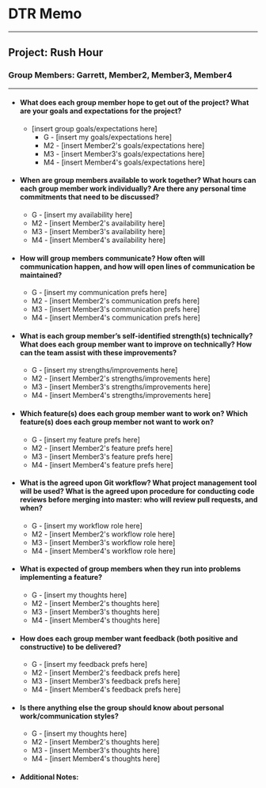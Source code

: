 # DTR Memo
------------
## Project: Rush Hour ##
### Group Members: Garrett, Member2, Member3, Member4 ###
------------
* #### What does each group member hope to get out of the project? What are your goals and expectations for the project? ####
    * [insert group goals/expectations here]
      * G - [insert my goals/expectations here]
      * M2 - [insert Member2's goals/expectations here]
      * M3 - [insert Member3's goals/expectations here]
      * M4 - [insert Member4's goals/expectations here]


* #### When are group members available to work together? What hours can each group member work individually? Are there any personal time commitments that need to be discussed? ####
  * G - [insert my availability here]
  * M2 - [insert Member2's availability here]
  * M3 - [insert Member3's availability here]
  * M4 - [insert Member4's availability here]


* #### How will group members communicate? How often will communication happen, and how will open lines of communication be maintained? ####
  * G - [insert my communication prefs here]
  * M2 - [insert Member2's communication prefs here]
  * M3 - [insert Member3's communication prefs here]
  * M4 - [insert Member4's communication prefs here]


* #### What is each group member’s self-identified strength(s) technically? What does each group member want to improve on technically? How can the team assist with these improvements? ####
  * G - [insert my strengths/improvements here]
  * M2 - [insert Member2's strengths/improvements here]
  * M3 - [insert Member3's strengths/improvements here]
  * M4 - [insert Member4's strengths/improvements here]


* #### Which feature(s) does each group member want to work on? Which feature(s) does each group member not want to work on? ####
  * G - [insert my feature prefs here]
  * M2 - [insert Member2's feature prefs here]
  * M3 - [insert Member3's feature prefs here]
  * M4 - [insert Member4's feature prefs here]


* #### What is the agreed upon Git workflow? What project management tool will be used? What is the agreed upon procedure for conducting code reviews before merging into master: who will review pull requests, and when? ####
  * G - [insert my workflow role here]
  * M2 - [insert Member2's workflow role here]
  * M3 - [insert Member3's workflow role here]
  * M4 - [insert Member4's workflow role here]


* #### What is expected of group members when they run into problems implementing a feature? ####
  * G - [insert my thoughts here]
  * M2 - [insert Member2's thoughts here]
  * M3 - [insert Member3's thoughts here]
  * M4 - [insert Member4's thoughts here]


* #### How does each group member want feedback (both positive and constructive) to be delivered? ####
  * G - [insert my feedback prefs here]
  * M2 - [insert Member2's feedback prefs here]
  * M3 - [insert Member3's feedback prefs here]
  * M4 - [insert Member4's feedback prefs here]


* #### Is there anything else the group should know about personal work/communication styles? ####
  * G - [insert my thoughts here]
  * M2 - [insert Member2's thoughts here]
  * M3 - [insert Member3's thoughts here]
  * M4 - [insert Member4's thoughts here]

* #### Additional Notes: ####
